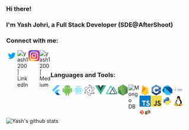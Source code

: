 ### Hi there!

### I'm Yash Johri, a Full Stack Developer (SDE@AfterShoot)

### Connect with me:

<!-- [<img align="left" alt="yash1200.github.io" width="30px" src="https://image.flaticon.com/icons/svg/2920/2920277.svg" />][website] -->
[<img align="left" alt="yash1200 | Twitter" width="30px" src="https://raw.githubusercontent.com/github/explore/master/topics/twitter/twitter.png" />][twitter]
[<img align="left" alt="yash1200 | LinkedIn" width="30px" src="https://avatars3.githubusercontent.com/u/357098?s=200&v=4" />][linkedin]
[<img align="left" alt="yash1200 | Instagram" width="30px" src="https://raw.githubusercontent.com/github/explore/master/topics/instagram/instagram.png" />][instagram]
[<img align="left" alt="yash1200 | Medium" width="30px" src="https://cdns.iconmonstr.com/wp-content/assets/preview/2018/240/iconmonstr-medium-3.png" />][medium]

<br />
<br />

### Languages and Tools:

<img align="left" alt="Flutter" width="30px" src="https://raw.githubusercontent.com/github/explore/master/topics/flutter/flutter.png" />
<img align="left" alt="Android" width="30px" src="https://raw.githubusercontent.com/github/explore/master/topics/android/android.png" />
<img align="left" alt="React" width="30px" src="https://raw.githubusercontent.com/github/explore/master/topics/react/react.png" />
<img align="left" alt="Electron" width="30px" src="https://raw.githubusercontent.com/github/explore/master/topics/electron/electron.png" />
<img align="left" alt="Vue" width="30px" src="https://raw.githubusercontent.com/github/explore/master/topics/vue/vue.png" />
<img align="left" alt="Nuxt" width="30px" src="https://raw.githubusercontent.com/github/explore/master/topics/nuxt/nuxt.png" />
<img align="left" alt="Node JS" width="30px" src="https://raw.githubusercontent.com/github/explore/master/topics/nodejs/nodejs.png" />
<img align="left" alt="Mongo DB" width="30px" src="https://img.icons8.com/color/48/000000/mongodb.png" />
<img align="left" alt="Firebase" width="30px" src="https://raw.githubusercontent.com/github/explore/master/topics/firebase/firebase.png" />
<img align="left" alt="Cpp" width="30px" src="https://raw.githubusercontent.com/github/explore/master/topics/cpp/cpp.png" />
<img align="left" alt="Dart" width="30px" src="https://raw.githubusercontent.com/github/explore/master/topics/dart/dart.png" />
<img align="left" alt="Java" width="30px" src="https://raw.githubusercontent.com/github/explore/master/topics/java/java.png" />
<img align="left" alt="TypeScript" width="30px" src="https://raw.githubusercontent.com/github/explore/master/topics/typescript/typescript.png" />
<img align="left" alt="JavaScript" width="30px" src="https://raw.githubusercontent.com/github/explore/master/topics/javascript/javascript.png" />
<img align="left" alt="Python" width="30px" src="https://raw.githubusercontent.com/github/explore/master/topics/python/python.png" />
<img align="left" alt="Linux" width="30px" src="https://raw.githubusercontent.com/github/explore/master/topics/linux/linux.png" />
<img align="left" alt="Git" width="30px" src="https://raw.githubusercontent.com/github/explore/master/topics/git/git.png" />

<br />
<br />
<br />

![Yash's github stats](https://github-readme-stats.vercel.app/api?username=yash1200&count_private=true&show_icons=true&include_all_commits=true&theme=dark)

[website]: https://yash1200.github.io/#/
[twitter]: https://twitter.com/YashJohri17
[instagram]: https://www.instagram.com/just_johri/
[linkedin]: https://www.linkedin.com/in/yash-johri-61014717b/
[medium]: https://medium.com/@yashjohri1200
